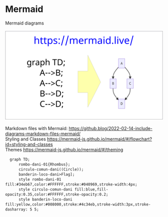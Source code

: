 # Mermaid
Mermaid diagrams<br>
<br>
<img src="/img/mermaid-diagrams.png" alt="Mermaid diagram"><br>
<br>
Markdown files with Mermaid: https://github.blog/2022-02-14-include-diagrams-markdown-files-mermaid/
<br>
Styling and Classes https://mermaid-js.github.io/mermaid/#/flowchart?id=styling-and-classes
<br>
Themes https://mermaid-js.github.io/mermaid/#/theming
<br>
```mermaid
  graph TD;
      rombo-dani-01{Rhombus};
      circulo-comun-dani((Circle));
      banderin-loco-dani>Flag];
      style rombo-dani-01 fill:#34eb67,color:#FFFFFF,stroke:#040969,stroke-width:4px;
      style circulo-comun-dani fill:blue,fill-opacity:0.35,color:#FFFFFF,stroke-opacity:0.2;
      style banderin-loco-dani fill:yellow,color:#008000,stroke:#4c34eb,stroke-width:3px,stroke-dasharray: 5 5;
      
      
```



